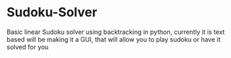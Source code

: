# Sudoku-Solver
Basic linear Sudoku solver using backtracking in python, currently it is text based will be making it a GUI, that will allow you to play sudoku or have it solved for you
